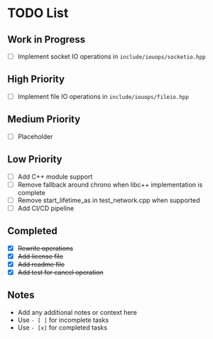 # TODO List

## Work in Progress
- [ ] Implement socket IO operations in `include/iouops/socketio.hpp`

## High Priority
- [ ] Implement file IO operations in `include/iouops/fileio.hpp`

## Medium Priority
- [ ] Placeholder

## Low Priority
- [ ] Add C++ module support
- [ ] Remove fallback around chrono when libc++ implementation is complete
- [ ] Remove start_lifetime_as in test_network.cpp when supported
- [ ] Add CI/CD pipeline

## Completed
- [x] ~~Rewrite operations~~
- [x] ~~Add license file~~
- [x] ~~Add readme file~~
- [x] ~~Add test for cancel operation~~

## Notes
- Add any additional notes or context here
- Use `- [ ]` for incomplete tasks
- Use `- [x]` for completed tasks